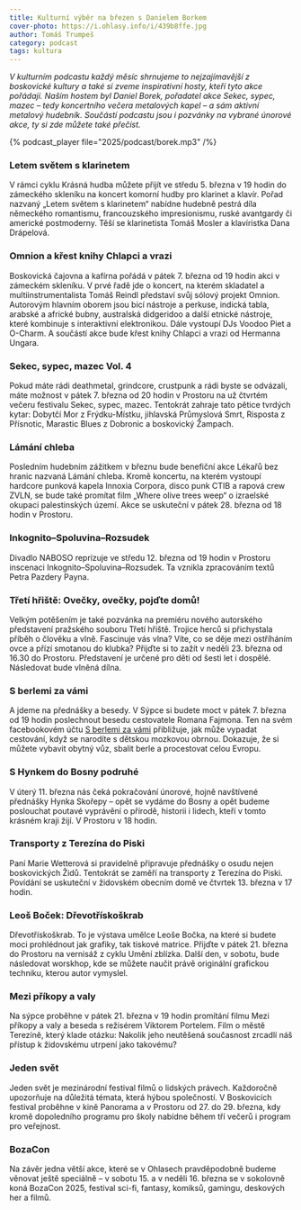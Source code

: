 ```yaml
---
title: Kulturní výběr na březen s Danielem Borkem
cover-photo: https://i.ohlasy.info/i/439b8ffe.jpg
author: Tomáš Trumpeš
category: podcast
tags: kultura
---
```


*V kulturním podcastu každý měsíc shrnujeme to nejzajímavější z boskovické kultury a také si zveme inspirativní hosty, kteří tyto akce pořádají. Naším hostem byl Daniel Borek, pořadatel akce Sekec, sypec, mazec – tedy koncertního večera metalových kapel – a sám aktivní metalový hudebník. Součástí podcastu jsou i pozvánky na vybrané únorové akce, ty si zde můžete také přečíst.*

{% podcast_player file="2025/podcast/borek.mp3" /%}

### Letem světem s klarinetem

V rámci cyklu Krásná hudba můžete přijít ve středu 5\. března v 19 hodin do zámeckého skleníku na koncert komorní hudby pro klarinet a klavír. Pořad nazvaný „Letem světem s klarinetem“ nabídne hudebně pestrá díla německého romantismu, francouzského impresionismu, ruské avantgardy či americké postmoderny. Těší se klarinetista Tomáš Mosler a klavíristka Dana Drápelová.

### Omnion a křest knihy Chlapci a vrazi

Boskovická čajovna a kafírna pořádá v pátek 7\. března od 19 hodin akci v zámeckém skleníku. V prvé řadě jde o koncert, na kterém skladatel a multiinstrumentalista Tomáš Reindl představí svůj sólový projekt Omnion. Autorovým hlavním oborem jsou bicí nástroje a perkuse, indická tabla, arabské a africké bubny, australská didgeridoo a další etnické nástroje, které kombinuje s interaktivní elektronikou. Dále vystoupí DJs Voodoo Piet a O-Charm. A součástí akce bude křest knihy Chlapci a vrazi od Hermanna Ungara.

### Sekec, sypec, mazec Vol. 4

Pokud máte rádi deathmetal, grindcore, crustpunk a rádi byste se odvázali, máte možnost v pátek 7\. března od 20 hodin v Prostoru na už čtvrtém večeru festivalu Sekec, sypec, mazec. Tentokrát zahraje tato pětice tvrdých kytar: Dobytčí Mor z Frýdku-Místku, jihlavská Průmyslová Smrt, Risposta z Přísnotic, Marastic Blues z Dobronic a boskovický Žampach. 

### Lámání chleba 

Posledním hudebním zážitkem v březnu bude benefiční akce Lékařů bez hranic nazvaná Lámání chleba. Kromě koncertu, na kterém vystoupí hardcore punková kapela Innoxia Corpora, disco punk CTIB a rapová crew ZVLN, se bude také promítat film „Where olive trees weep“ o izraelské okupaci palestinských území. Akce se uskuteční v pátek 28\. března od 18 hodin v Prostoru.

### Inkognito–Spoluvina–Rozsudek

Divadlo NABOSO reprízuje ve středu 12\. března od 19 hodin v Prostoru inscenaci Inkognito–Spoluvina–Rozsudek. Ta vznikla zpracováním textů Petra Pazdery Payna.

### Třetí hřiště: Ovečky, ovečky, pojďte domů\!

Velkým potěšením je také pozvánka na premiéru nového autorského představení pražského souboru Třetí hřiště. Trojice herců si přichystala příběh o člověku a vlně. Fascinuje vás vlna? Víte, co se děje mezi ostříháním ovce a přízí smotanou do klubka? Přijďte si to zažít v neděli 23\. března od 16.30 do Prostoru. Představení je určené pro děti od šesti let i dospělé. Následovat bude vlněná dílna.  

### S berlemi za vámi

A jdeme na přednášky a besedy. V Sýpce si budete moct v pátek 7\. března od 19 hodin poslechnout besedu cestovatele Romana Fajmona. Ten na svém facebookovém účtu [S berlemi za vámi](https://www.facebook.com/people/S-berlemi-za-vámi/61563590428962/) přibližuje, jak může vypadat cestování, když se narodíte s dětskou mozkovou obrnou. Dokazuje, že si můžete vybavit obytný vůz, sbalit berle a procestovat celou Evropu. 

### S Hynkem do Bosny podruhé

V úterý 11\. března nás čeká pokračování únorové, hojně navštívené přednášky Hynka Skořepy – opět se vydáme do Bosny a opět budeme poslouchat poutavé vyprávění o přírodě, historii i lidech, kteří v tomto krásném kraji žijí. V Prostoru v 18 hodin.

### Transporty z Terezína do Piski

Paní Marie Wetterová si pravidelně připravuje přednášky o osudu nejen boskovických Židů. Tentokrát se zaměří na transporty z Terezína do Piski. Povídání se uskuteční v židovském obecním domě ve čtvrtek 13\. března v 17 hodin.

### Leoš Boček: Dřevotřískoškrab

Dřevotřískoškrab. To je výstava umělce Leoše Bočka, na které si budete moci prohlédnout jak grafiky, tak tiskové matrice. Přijďte v pátek 21\. března do Prostoru na vernisáž z cyklu Umění zblízka. Další den, v sobotu, bude následovat worskhop, kde se můžete naučit právě originální grafickou techniku, kterou autor vymyslel.

### Mezi příkopy a valy

Na sýpce proběhne v pátek 21\. března v 19 hodin promítání filmu Mezi příkopy a valy a beseda s režisérem Viktorem Portelem. Film o městě Terezíně, který klade otázku: Nakolik jeho neutěšená současnost zrcadlí náš přístup k židovskému utrpení jako takovému?

### Jeden svět

Jeden svět je mezinárodní festival filmů o lidských právech. Každoročně upozorňuje na důležitá témata, která hýbou společností. V Boskovicích festival proběhne v kině Panorama a v Prostoru od 27\. do 29\. března, kdy kromě dopoledního programu pro školy nabídne během tří večerů i program pro veřejnost. 

### BozaCon

Na závěr jedna větší akce, které se v Ohlasech pravděpodobně budeme věnovat ještě speciálně – v sobotu 15\. a v neděli 16\. března se v sokolovně koná BozaCon 2025, festival sci-fi, fantasy, komiksů, gamingu, deskových her a filmů.